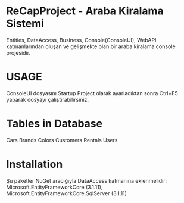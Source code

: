 # ReCapProject - Araba Kiralama Sistemi
Entities, DataAccess, Business, Console(ConsoleUI), WebAPI katmanlarından oluşan ve gelişmekte olan bir araba kiralama console projesidir.
# USAGE
ConsoleUI dosyasını Startup Project olarak ayarladıktan sonra Ctrl+F5 yaparak dosyayı çalıştırabilirsiniz.
# Tables in Database 
Cars
Brands
Colors
Customers
Rentals
Users
# Installation
Şu paketler NuGet aracığıyla DataAccess katmanına eklenmelidir: Microsoft.EntityFrameworkCore (3.1.11), Microsoft.EntityFrameworkCore.SqlServer (3.1.11)
